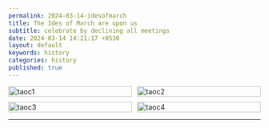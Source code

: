 ```yaml
---
permalink: 2024-03-14-idesofmarch
title: The Ides of March are upon us
subtitle: celebrate by declining all meetings
date: 2024-03-14 14:21:17 +0530
layout: default
keywords: history
categories: history
published: true
---
```


<style>
.image-grid {
  display: grid;
  grid-template-columns: repeat(2, 1fr);
  /* Two columns of equal width */
  grid-gap: 10px;
  /* Spacing between images */
}

.image-grid img {
  width: 100%;
  /* Adjust width as needed */
  height: auto;
  /* Maintain aspect ratio */
}
</style>

<p>
<div class="image-grid">
<img src="https://upload.wikimedia.org/wikipedia/commons/e/eb/Vincenzo_Camuccini_-_La_morte_di_Cesare.jpg"
alt="taoc1">
<img src="https://upload.wikimedia.org/wikipedia/commons/2/23/Karl_Theodor_von_Piloty_Murder_of_Caesar_1865.jpg"
alt="taoc2">
<img src="https://upload.wikimedia.org/wikipedia/commons/8/81/Death_of_Julius_Caesar_2.png"
alt="taoc3">
<img src="https://upload.wikimedia.org/wikipedia/commons/1/12/Jean-L%C3%A9on_G%C3%A9r%C3%B4me_-_The_Death_of_Caesar_-_Walters_37884.jpg"
alt="taoc4">
</div>
</p>

---

